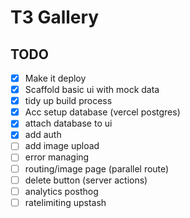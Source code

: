 # T3 Gallery

## TODO

- [x] Make it deploy
- [x] Scaffold basic ui with mock data
- [x] tidy up build process
- [x] Acc setup database (vercel postgres)
- [x] attach database to ui
- [x] add auth
- [ ] add image upload
- [ ] error managing
- [ ] routing/image page (parallel route)
- [ ] delete button (server actions)
- [ ] analytics posthog
- [ ] ratelimiting upstash
